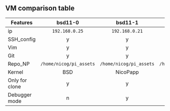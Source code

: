 ## VM comparison table

| Features       |         bsd11-0         |         bsd11-1         |      bsd11-latest       |
| -------------- | :---------------------: | :---------------------: | :---------------------: |
| ip             |     `192.168.0.25`      |     `192.168.0.21`      |     `192.168.0.18`      |
| SSH_config     |            y            |            y            |            y            |
| Vim            |            y            |            y            |            y            |
| Git            |            y            |            y            |            y            |
| Repo_NP        | `/home/nicog/pi_assets` | `/home/nicog/pi_assets` | `/home/nicog/pi_assets` |
| Kernel         |           BSD           |        NicoPapp         |        NicoPapp         |
| Only for clone |            y            |            y            |            n            |
| Debugger mode  |            n            |            y            |            y            |
